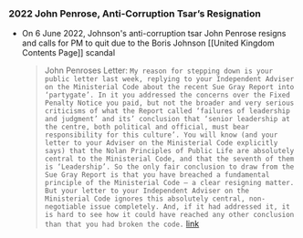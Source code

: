 ### 2022 John Penrose, Anti-Corruption Tsar’s Resignation
- On 6 June 2022, Johnson's anti-corruption tsar John Penrose resigns and calls for PM to quit due to the Boris Johnson [[United Kingdom Contents Page]] scandal
    
    > John Penroses Letter: `My reason for stepping down is your public letter last week, replying to your Independent Adviser on the Ministerial Code about the recent Sue Gray Report into ‘partygate’. In it you addressed the concerns over the Fixed Penalty Notice you paid, but not the broader and very serious criticisms of what the Report called ‘failures of leadership and judgment’ and its’ conclusion that ‘senior leadership at the centre, both political and official, must bear responsibility for this culture’. You will know (and your letter to your Adviser on the Ministerial Code explicitly says) that the Nolan Principles of Public Life are absolutely central to the Ministerial Code, and that the seventh of them is ‘Leadership’. So the only fair conclusion to draw from the Sue Gray Report is that you have breached a fundamental principle of the Ministerial Code — a clear resigning matter. But your letter to your Independent Adviser on the Ministerial Code ignores this absolutely central, non-negotiable issue completely. And, if it had addressed it, it is hard to see how it could have reached any other conclusion than that you had broken the code.` [link](https://twitter.com/JohnPenroseNews/status/1533753928483061760/photo/1)
    